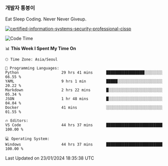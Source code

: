 ### 개발자 통붕이
Eat Sleep Coding.
Never Never Giveup.

[![certified-information-systems-security-professional-cissp](https://user-images.githubusercontent.com/44606727/157613689-acd84ec6-5f8f-4e79-89d9-a8d51f033634.png)](https://www.credly.com/badges/f394a010-85a0-450b-9136-8043af01d71c/public_url)

<!--START_SECTION:waka-->
![Code Time](http://img.shields.io/badge/Code%20Time-2%2C437%20hrs%2028%20mins-blue)

📊 **This Week I Spent My Time On** 

```text
🕑︎ Time Zone: Asia/Seoul

💬 Programming Languages: 
Python                   29 hrs 41 mins      █████████████████░░░░░░░░   66.55 % 
YAML                     9 hrs 1 min         █████░░░░░░░░░░░░░░░░░░░░   20.22 % 
Markdown                 2 hrs 22 mins       █░░░░░░░░░░░░░░░░░░░░░░░░   05.34 % 
JSON                     1 hr 48 mins        █░░░░░░░░░░░░░░░░░░░░░░░░   04.04 % 
Docker                   41 mins             ░░░░░░░░░░░░░░░░░░░░░░░░░   01.55 % 

🔥 Editors: 
VS Code                  44 hrs 37 mins      █████████████████████████   100.00 % 

💻 Operating System: 
Windows                  44 hrs 37 mins      █████████████████████████   100.00 % 
```


 Last Updated on 23/01/2024 18:35:38 UTC
<!--END_SECTION:waka-->
